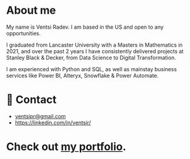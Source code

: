 # About me

My name is Ventsi Radev. I am based in the US and open to any opportunities.

I graduated from Lancaster University with a Masters in Mathematics in 2021, and over the past 2 years I have consistently delivered projects at Stanley Black & Decker, from Data Science to Digital Transformation.

I am experienced with Python and SQL, as well as mainstay business services like Power BI, Alteryx, Snowflake & Power Automate.

# 📧 Contact
- ventsipr@gmail.com
- https://linkedin.com/in/ventsir/

# Check out [my portfolio](./Portfolio).

<!---
ventsiR/ventsiR is a ✨ special ✨ repository because its `README.md` (this file) appears on your GitHub profile.
You can click the Preview link to take a look at your changes.
--->
